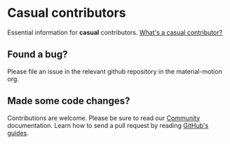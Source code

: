 # Casual contributors

Essential information for **casual** contributors. [What's a casual contributor?](../../community/governance.md)

## Found a bug?

Please file an issue in the relevant github repository in the material-motion org.

## Made some code changes?

Contributions are welcome. Please be sure to read our [Community](../community/) documentation. Learn how to send a pull request by reading [GitHub's guides](https://guides.github.com/introduction/flow/).
